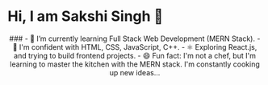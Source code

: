 # Hi, I am Sakshi Singh 👋

<div align="center">
### <Building Web Experiences with the MERN Stack 🚀
</div>
 - 🌱 I’m currently learning Full Stack Web Development (MERN Stack).
 - 💪 I'm confident with HTML, CSS, JavaScript, C++.
 - ⚛️ Exploring React.js, and trying to build frontend projects.
 - 😄 Fun fact: I'm not a chef, but I'm learning to master the kitchen with the MERN stack. I'm constantly cooking up new ideas...
   
  

